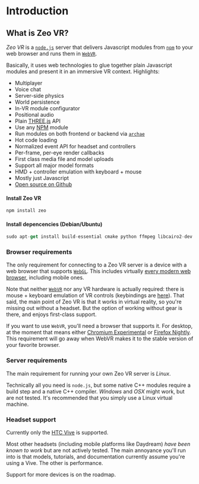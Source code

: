 # Introduction

## What is Zeo VR?

*Zeo VR* is a [`node.js`](https://nodejs.org) server that delivers Javascript modules from [`npm`](https://npmjs.org) to your web browser and runs them in [`WebVR`](https://webvr.info/).

Basically, it uses web technologies to glue together plain Javascript modules and present it in an immersive VR context. Highlights:

- Multiplayer
- Voice chat
- Server-side physics
- World persistence
- In-VR module configurator
- Positional audio
- Plain [THREE.js](https://threejs.org) API
- Use any [NPM](https://npmjs.org) module
- Run modules on both frontend or backend via [`archae`](https://github.com/modulesio/archae)
- Hot code loading
- Normalized event API for headset and controllers
- Per-frame, per-eye render callbacks
- First class media file and model uploads
- Support all major model formats
- HMD + controller emulation with keyboard + mouse
- Mostly just Javascript
- [Open source on Github](https://github.com/modulesio/zeo)

#### Install Zeo VR

```javascript
npm install zeo
```

#### Install depencencies (Debian/Ubuntu)

```javascript
sudo apt-get install build-essential cmake python ffmpeg libcairo2-dev
```

### Browser requirements

The only requirement for connecting to a Zeo VR server is a device with a web browser that supports [`WebGL`](https://en.wikipedia.org/wiki/WebGL). This includes virtually [every modern web browser](http://caniuse.com/#feat=webgl), including mobile ones.

Note that neither [`WebVR`](https://webvr.info/) nor any VR hardware is actually required: there is mouse + keyboard emulation of VR controls (keybindings are [here](#key-bindings)). That said, the main point of Zeo VR is that it works in virtual reality, so you're missing out without a headset. But the option of working without gear is there, and enjoys first-class support.

If you want to use `WebVR`, you'll need a browser that supports it. For desktop, at the moment that means either [Chromium Experimental](https://webvr.info/get-chrome/) or [Firefox Nightly](https://www.mozilla.org/en-US/firefox/channel/desktop/#nightly). This requirement will go away when WebVR makes it to the stable version of your favorite browser.

### Server requirements

The main requirement for running your own Zeo VR server is _Linux_.

Technically all you need is `node.js`, but some native C++ modules require a build step and a native C++ compiler. _Windows_ and _OSX_ might work, but are not tested. It's recommended that you simply use a Linux virtual machine.

### Headset support

Currently only the [HTC Vive](https://en.wikipedia.org/wiki/HTC_Vive) is supported.

Most other headsets (including mobile platforms like Daydream) _have been known to work_ but are not actively tested. The main annoyance you'll run into is that models, tutorials, and documentation currently assume you're using a Vive. The other is performance.

Support for more devices is on the roadmap.
